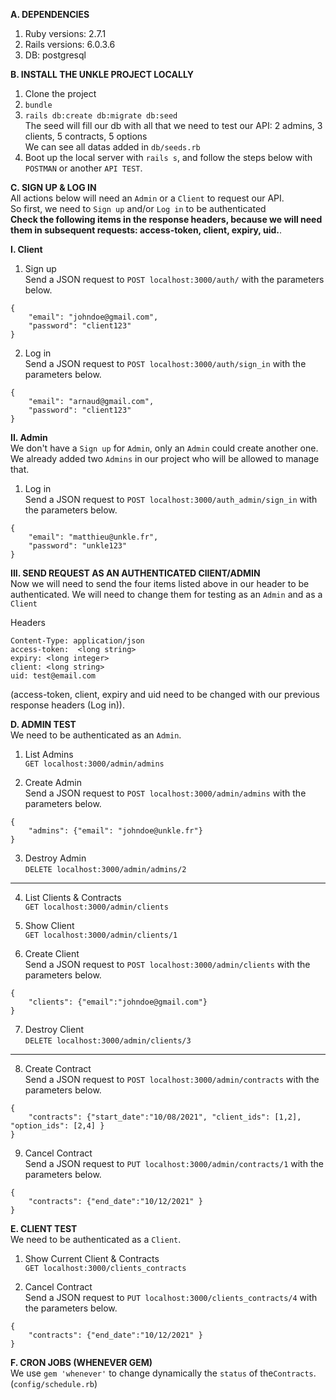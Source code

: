 <b>A. DEPENDENCIES</b><br/>
1. Ruby versions: 2.7.1<br/>
2. Rails versions: 6.0.3.6<br/>
3. DB: postgresql<br/>

<b>B. INSTALL THE UNKLE PROJECT LOCALLY</b><br/>
1. Clone the project<br/>
2. ```bundle```<br/>
3. ```rails db:create db:migrate db:seed```<br/>
The seed will fill our db with all that we need to test our API: 2 admins, 3 clients, 5 contracts, 5 options<br/>
We can see all datas added in ```db/seeds.rb```<br/>
5. Boot up the local server with ```rails s```, and follow the steps below with ```POSTMAN``` or another ```API TEST```.<br/>

<b>C. SIGN UP & LOG IN</b><br/>
All actions below will need an ```Admin``` or a ```Client``` to request our API.<br/>
So first, we need to ```Sign up``` and/or ```Log in``` to be authenticated<br/>
<b>Check the following items in the response headers, because we will need them in subsequent requests: access-token, client, expiry, uid.</b>.<br/>

<b>I. Client</b><br/>

1. Sign up<br/>
Send a JSON request to ```POST localhost:3000/auth/``` with the parameters below.<br/>
```
{
    "email": "johndoe@gmail.com",
    "password": "client123"
}
```

2. Log in<br/>
Send a JSON request to ```POST localhost:3000/auth/sign_in``` with the parameters below.<br/>
```
{
    "email": "arnaud@gmail.com",
    "password": "client123"
}
```

<b>II. Admin</b><br/>
We don't have a ```Sign up``` for ```Admin```, only an ```Admin``` could create another one.<br/>
We already added two ```Admins``` in our project who will be allowed to manage that.<br/>

1. Log in<br/>
Send a JSON request to ```POST localhost:3000/auth_admin/sign_in``` with the parameters below.<br/>
```
{
    "email": "matthieu@unkle.fr",
    "password": "unkle123"
}
```

<b>III. SEND REQUEST AS AN AUTHENTICATED ClIENT/ADMIN </b><br/>
Now we will need to send the four items listed above in our header to be authenticated. We will need to change them for testing as an ```Admin``` and as a ```Client```<br/>

Headers<br/>

```
Content-Type: application/json
access-token:  <long string>
expiry: <long integer>
client: <long string>
uid: test@email.com
```

(access-token, client, expiry and uid need to be changed with our previous response headers (Log in)).<br/>

<b>D. ADMIN TEST</b><br/>
We need to be authenticated as an ```Admin```. <br/>

1. List Admins<br/>
```GET localhost:3000/admin/admins```

2. Create Admin<br/>
Send a JSON request to ```POST localhost:3000/admin/admins``` with the parameters below.<br/>
```
{
    "admins": {"email": "johndoe@unkle.fr"}
}
```

3. Destroy Admin<br/>
```DELETE localhost:3000/admin/admins/2```

<hr/>

4. List Clients & Contracts<br/>
```GET localhost:3000/admin/clients```

5. Show Client<br/>
```GET localhost:3000/admin/clients/1```<br/>

6. Create Client<br/>
Send a JSON request to ```POST localhost:3000/admin/clients``` with the parameters below.<br/>
```
{
    "clients": {"email":"johndoe@gmail.com"}
}
```

7. Destroy Client<br/>
```DELETE localhost:3000/admin/clients/3```<br/>

<hr/>

8. Create Contract<br/>
Send a JSON request to ```POST localhost:3000/admin/contracts``` with the parameters below.<br/>
```
{
    "contracts": {"start_date":"10/08/2021", "client_ids": [1,2], "option_ids": [2,4] }
}
```
9. Cancel Contract<br/>
Send a JSON request to ```PUT localhost:3000/admin/contracts/1``` with the parameters below.<br/>
```
{
    "contracts": {"end_date":"10/12/2021" }
}
```

<b>E. CLIENT TEST</b><br/>
We need to be authenticated as a ```Client```. <br/>

1. Show Current Client & Contracts<br/>
```GET localhost:3000/clients_contracts```

2. Cancel Contract<br/>
Send a JSON request to ```PUT localhost:3000/clients_contracts/4``` with the parameters below.<br/>
```
{
    "contracts": {"end_date":"10/12/2021" }
}
```

<b>F. CRON JOBS (WHENEVER GEM)</b><br/>
We use ```gem 'whenever'``` to change dynamically the ```status``` of the```Contracts```. (```config/schedule.rb```)<br/>
